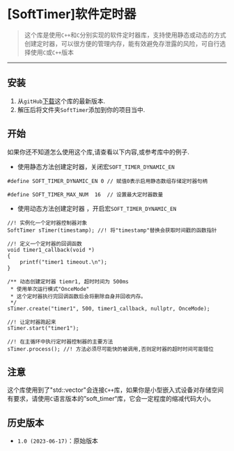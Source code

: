 # [SoftTimer]软件定时器



>这个库是使用`C++`和`C`分别实现的软件定时器库，支持使用静态或动态的方式创建定时器，可以很方便的管理内存，能有效避免存泄露的风险，可自行选择使用`C`或`C++`版本

---

## 安装

1. 从`gitHub`[下载](https://github.com/jiewen-zheng/Utils/tree/main/soft_timer)这个库的最新版本.
2. 解压后将文件夹`SoftTimer`添加到你的项目当中.



## 开始

如果你还不知道怎么使用这个库,请查看以下内容,或参考库中的例子.



- 使用静态方法创建定时器，关闭宏`SOFT_TIMER_DYNAMIC_EN`

```
#define SOFT_TIMER_DYNAMIC_EN 0 // 赋值0表示启用静态数组存储定时器句柄

#define SOFT_TIMER_MAX_NUM  16  // 设置最大定时器数量

```



- 使用动态方法创建定时器 ，开启宏`SOFT_TIMER_DYNAMIC_EN`

```
//! 实例化一个定时器控制器对象
SoftTimer sTimer(timestamp); //! 将"timestamp"替换会获取时间戳的函数指针

//! 定义一个定时器的回调函数
void timer1_callback(void *)
{
	printf("timer1 timeout.\n");
}

/** 动态创建定时器 tiemr1, 超时时间为 500ms
 * 使用单次运行模式"OnceMode"
 * 这个定时器执行完回调函数后会将删除自身并回收内存。
 */
sTimer.create("timer1", 500, timer1_callback, nullptr, OnceMode);

//! 让定时器跑起来
sTimer.start("timer1");

//! 在主循环中执行定时器控制器的主要方法
sTimer.process(); //! 方法必须尽可能快的被调用,否则定时器的超时时间可能错位
```

  

## 注意

这个库使用到了"std::vector"会连接`C++`库，如果你是小型嵌入式设备对存储空间有要求，请使用`C`语言版本的”soft_timer“库，它会一定程度的缩减代码大小。



## 历史版本

- `1.0 (2023-06-17)`：原始版本
